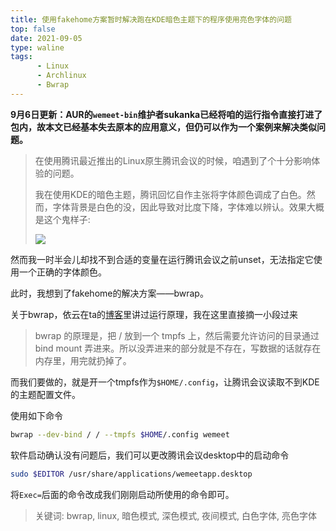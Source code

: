 ```yaml
---
title: 使用fakehome方案暂时解决跑在KDE暗色主题下的程序使用亮色字体的问题
top: false
date: 2021-09-05
type: waline
tags:
      - Linux
      - Archlinux
      - Bwrap
---
```


**9月6日更新：AUR的`wemeet-bin`维护者sukanka已经将咱的运行指令直接打进了包内，故本文已经基本失去原本的应用意义，但仍可以作为一个案例来解决类似问题。**

> 在使用腾讯最近推出的Linux原生腾讯会议的时候，咱遇到了个十分影响体验的问题。
>
> 我在使用KDE的暗色主题，腾讯回忆自作主张将字体颜色调成了白色。然而，字体背景是白色的没，因此导致对比度下降，字体难以辨认。效果大概是这个鬼样子:
>
> ![](https://cdn.zhullyb.top/uploads/2024/08/12/62f3cb059b229.webp)



然而我一时半会儿却找不到合适的变量在运行腾讯会议之前unset，无法指定它使用一个正确的字体颜色。

此时，我想到了fakehome的解决方案——bwrap。

关于bwrap，依云在ta的[博客](https://blog.lilydjwg.me/2021/8/12/using-bwrap.215869.html)里讲过运行原理，我在这里直接摘一小段过来

> bwrap 的原理是，把 / 放到一个 tmpfs 上，然后需要允许访问的目录通过 bind mount 弄进来。所以没弄进来的部分就是不存在，写数据的话就存在内存里，用完就扔掉了。

而我们要做的，就是开一个tmpfs作为`$HOME/.config`，让腾讯会议读取不到KDE的主题配置文件。

使用如下命令

```bash
bwrap --dev-bind / / --tmpfs $HOME/.config wemeet
```

软件启动确认没有问题后，我们可以更改腾讯会议desktop中的启动命令

```bash
sudo $EDITOR /usr/share/applications/wemeetapp.desktop
```

将`Exec=`后面的命令改成我们刚刚启动所使用的命令即可。



> 关键词: bwrap, linux, 暗色模式, 深色模式, 夜间模式, 白色字体, 亮色字体
